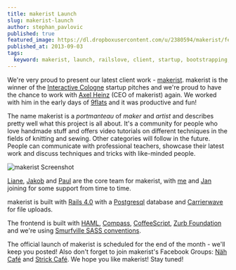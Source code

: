 ```yaml
---
title: makerist Launch
slug: makerist-launch
author: stephan_pavlovic
published: true
featured_image: https://dl.dropboxusercontent.com/u/2380594/makerist/features_image.png
published_at: 2013-09-03
tags:
  keyword: makerist, launch, railslove, client, startup, bootstrapping, idea
---
```


We're very proud to present our latest client work - [makerist](http://makerist.de). makerist is the winner of the [Interactive Cologne](http://interactive-cologne.com) startup pitches and we're proud to have the chance to work with [Axel Heinz](http://de.linkedin.com/pub/axel-heinz/8/954/38) (CEO of makerist) again. We worked with him in the early days of [9flats](http://www.9flats.com) and it was productive and fun!

The name makerist is a _portmanteau_ of _maker_ and _artist_ and describes pretty well what this project is all about. It's a community for people who love handmade stuff and offers video tutorials on different techniques in the fields of knitting and sewing. Other categories will follow in the future. People can communicate with professional teachers, showcase their latest work and discuss techniques and tricks with like-minded people.

![makerist Screenshot](https://dl.dropboxusercontent.com/u/2380594/makerist/screen_makerist.png)

[Liane](http://www.railslove.com/liane_thonnes), [Jakob](http://www.railslove.com/jakob_hilden) and [Paul](http://www.railslove.com/paul_wittmann) are the core team for makerist, with [me](http://www.railslove.com/stephan_pavlovic) and [Jan](http://www.railslove.com/jan_kus) joining for some support from time to time.

makerist is built with [Rails 4.0](http://rubyonrails.org) with a [Postgresql](http://www.postgresql.org/) database and [Carrierwave](https://github.com/jnicklas/carrierwave) for file uploads.

The frontend is built with [HAML](http://haml.info), [Compass](http://compass-style.org), [CoffeeScript](http://coffeescript.org), [Zurb Foundation](http://foundation.zurb.com/) and we're using [Smurfville SASS conventions](https://github.com/railslove/smurfville).

The official launch of makerist is scheduled for the end of the month - we'll keep you posted! Also don't forget to join makerist's Facebook Groups: [Näh Café](https://www.facebook.com/naehcafe) and [Strick Café](https://www.facebook.com/pages/Strick-Caf%C3%A9/527713197274867). We hope you like makerist! Stay tuned!
